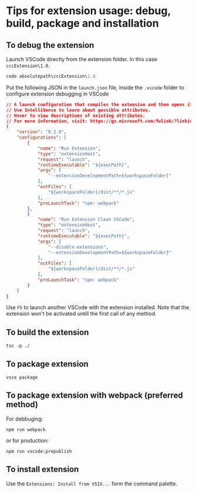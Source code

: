 # Tips for extension usage: debug, build, package and installation

## To debug the extension

Launch VSCode directly from the extension folder. In this case `cccExtension\1.0`.

```powershell
code absolutepath\cccExtension\1.0
```

Put the following JSON in the `launch.json` file, inside the `.vscode` folder to configure extension debugging in VSCode

```json
// A launch configuration that compiles the extension and then opens it inside a new window
// Use IntelliSense to learn about possible attributes.
// Hover to view descriptions of existing attributes.
// For more information, visit: https://go.microsoft.com/fwlink/?linkid=830387
{
    "version": "0.2.0",
    "configurations": [
        {
            "name": "Run Extension",
            "type": "extensionHost",
            "request": "launch",
            "runtimeExecutable": "${execPath}",
            "args": [
                "--extensionDevelopmentPath=${workspaceFolder}"
            ],
            "outFiles": [
                "${workspaceFolder}/dist/**/*.js"
            ],
            "preLaunchTask": "npm: webpack"
        },
        {
            "name": "Run Extension Clean VSCode",
            "type": "extensionHost",
            "request": "launch",
            "runtimeExecutable": "${execPath}",
            "args": [
                "--disable-extensions",
                "--extensionDevelopmentPath=${workspaceFolder}"
            ],
            "outFiles": [
                "${workspaceFolder}/dist/**/*.js"
            ],
            "preLaunchTask": "npm: webpack"
        }
    ]
}
```

Use `F5` to launch another VSCode with the extension installed.
Note that the extension won't be activated untill the first call of any method.

## To build the extension

```npm
tsc -p ./
```

## To package extension

```npm
vsce package
```

## To package extension with webpack (preferred method)

For debbuging:

```npm
npm run webpack
```

or for production:

```npm
npm run vscode:prepublish
```

## To install extension

Use the `Extensions: Install from VSIX...` form the command palette.
